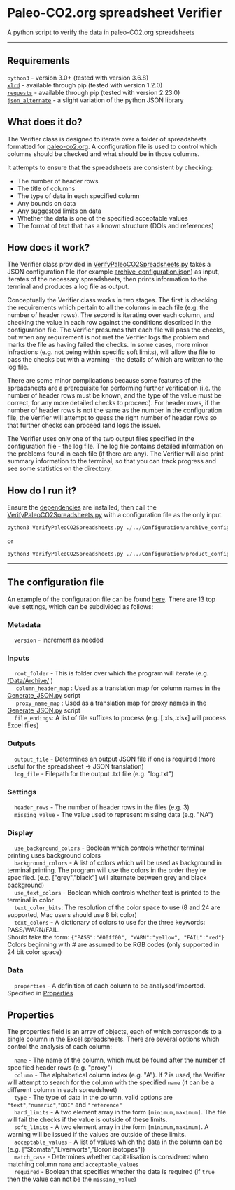 # Paleo-CO2.org spreadsheet Verifier
A python script to verify the data in paleo-CO2.org spreadsheets

---

## Requirements
`python3` - version 3.0+ (tested with version 3.6.8)  
[`xlrd`](https://pypi.org/project/xlrd/) - available through pip (tested with version 1.2.0)  
[`requests`](https://pypi.org/project/requests/) - available through pip (tested with version 2.23.0)  
[`json_alternate`](./../Libraries/json_alternate) - a slight variation of the python JSON library

## What does it do?
The Verifier class is designed to iterate over a folder of spreadsheets formatted for [paleo-co2.org](paleo-co2.org). A configuration file is used to control which columns should be checked and what should be in those columns.

It attempts to ensure that the spreadsheets are consistent by checking:
- The number of header rows
- The title of columns
- The type of data in each specified column
- Any bounds on data
- Any suggested limits on data
- Whether the data is one of the specified acceptable values
- The format of text that has a known structure (DOIs and references)

## How does it work?
The Verifier class provided in [VerifyPaleoCO2Spreadsheets.py](/VerifyPaleoCO2Spreadsheets.py) takes a JSON configuration file (for example [archive_configuration.json](/configuration/archive_configuration.json)) as input, iterates of the necessary spreadsheets, then prints information to the terminal and produces a log file as output.

Conceptually the Verifier class works in two stages. The first is checking the requirements which pertain to all the columns in each file (e.g. the number of header rows). The second is iterating over each column, and checking the value in each row against the conditions described in the configuration file. The Verifier presumes that each file will pass the checks, but when any requirement is not met the Verifier logs the problem and marks the file as having failed the checks. In some cases, more minor infractions (e.g. not being within specific soft limits), will allow the file to pass the checks but with a warning - the details of which are written to the log file.

There are some minor complications because some features of the spreadsheets are a prerequisite for performing further verification (i.e. the number of header rows must be known, and the type of the value must be correct, for any more detailed checks to proceed). For header rows, if the number of header rows is not the same as the number in the configuration file, the Verifier will attempt to guess the right number of header rows so that further checks can proceed (and logs the issue).

The Verifier uses only one of the two output files specified in the configuration file - the log file. The log file contains detailed information on the problems found in each file (if there are any). The Verifier will also print summary information to the terminal, so that you can track progress and see some statistics on the directory.

## How do I run it?
Ensure the [dependencies](#Requirements) are installed, then call the [VerifyPaleoCO2Spreadsheets.py](/VerifyPaleoCO2Spreadsheets.py) with a configuration file as the only input.

```python
python3 VerifyPaleoCO2Spreadsheets.py ./../Configuration/archive_configuration.json
```
or
```python
python3 VerifyPaleoCO2Spreadsheets.py ./../Configuration/product_configuration.json
```

---

## The configuration file
An example of the configuration file can be found [here](./../Configuration/example.json). There are 13 top level settings, which can be subdivided as follows:

### Metadata
&nbsp;&nbsp;&nbsp;&nbsp;`version` - increment as needed

### Inputs
&nbsp;&nbsp;&nbsp;&nbsp;`root_folder` - This is folder over which the program will iterate (e.g. [/Data/Archive/](/Data/Archive/) )  
&nbsp;&nbsp;&nbsp;&nbsp; `column_header_map` : Used as a translation map for column names in the [Generate_JSON.py](./../Generate_JSON/GenerateJSON.py) script  
&nbsp;&nbsp;&nbsp;&nbsp; `proxy_name_map`  : Used as a translation map for proxy names in the [Generate_JSON.py](./../Generate_JSON/GenerateJSON.py) script  
&nbsp;&nbsp;&nbsp;&nbsp;`file_endings`: A list of file suffixes to process (e.g. [.xls,.xlsx] will process Excel files)

### Outputs
&nbsp;&nbsp;&nbsp;&nbsp;`output_file` - Determines an output JSON file if one is required (more useful for the spreadsheet -> JSON translation)  
&nbsp;&nbsp;&nbsp;&nbsp;`log_file` - Filepath for the output .txt file (e.g. "log.txt")

### Settings
&nbsp;&nbsp;&nbsp;&nbsp;`header_rows` - The number of header rows in the files (e.g. 3)  
&nbsp;&nbsp;&nbsp;&nbsp;`missing_value` - The value used to represent missing data (e.g. "NA")

### Display
&nbsp;&nbsp;&nbsp;&nbsp;`use_background_colors` - Boolean which controls whether terminal printing uses background colors  
&nbsp;&nbsp;&nbsp;&nbsp;`background_colors` - A list of colors which will be used as background in terminal printing. The program will use the colors in the order they're specified. (e.g. ["grey","black"] will alternate between grey and black background)  
&nbsp;&nbsp;&nbsp;&nbsp;`use_text_colors` - Boolean which controls whether text is printed to the terminal in color  
&nbsp;&nbsp;&nbsp;&nbsp;`text_color_bits`: The resolution of the color space to use (8 and 24 are supported, Mac users should use 8 bit color)    
&nbsp;&nbsp;&nbsp;&nbsp;`text_colors` - A dictionary of colors to use for the three keywords: PASS/WARN/FAIL.  
Should take the form: `{"PASS":"#00ff00",
  "WARN":"yellow",
  "FAIL":"red"}`  
Colors beginning with # are assumed to be RGB codes (only supported in 24 bit color space)

### Data
&nbsp;&nbsp;&nbsp;&nbsp;`properties` - A definition of each column to be analysed/imported. Specified in [Properties](#Properties)


## Properties
The properties field is an array of objects, each of which corresponds to a single column in the Excel spreadsheets. There are several options which control the analysis of each column:

&nbsp;&nbsp;&nbsp;&nbsp;`name` - The name of the column, which must be found after the number of specified header rows (e.g. "proxy")  
&nbsp;&nbsp;&nbsp;&nbsp;`column` - The alphabetical column index (e.g. "A"). If _?_ is used, the Verifier will attempt to search for the column with the specified `name` (it can be a different column in each spreadsheet)  
&nbsp;&nbsp;&nbsp;&nbsp;`type` - The type of data in the column, valid options are `"text"`,`"numeric"`,`"DOI"` and `"reference"`  
&nbsp;&nbsp;&nbsp;&nbsp;`hard_limits` - A two element array in the form `[minimum,maximum]`. The file will fail the checks if the value is outside of these limits.  
&nbsp;&nbsp;&nbsp;&nbsp;`soft_limits` - A two element array in the form `[minimum,maximum]`. A warning will be issued if the values are outside of these limits.  
&nbsp;&nbsp;&nbsp;&nbsp;`acceptable_values` - A list of values which the data in the column can be (e.g. ["Stomata","Liverworts","Boron isotopes"])  
&nbsp;&nbsp;&nbsp;&nbsp;`match_case` - Determines whether capitalisation is considered when matching column `name` and `acceptable_values`  
&nbsp;&nbsp;&nbsp;&nbsp;`required` - Boolean that specifies whether the data is required (if `true` then the value can not be the `missing_value`)
